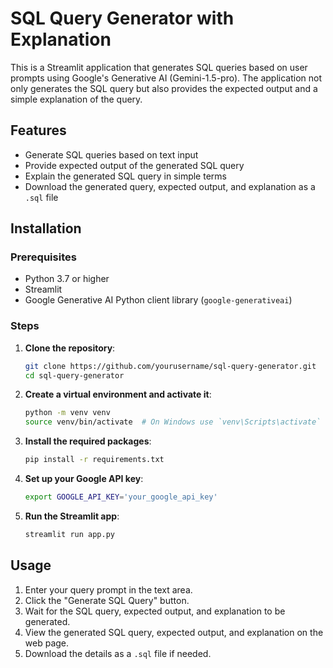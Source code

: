 # SQL Query Generator with Explanation

This is a Streamlit application that generates SQL queries based on user prompts using Google's Generative AI (Gemini-1.5-pro). The application not only generates the SQL query but also provides the expected output and a simple explanation of the query.

## Features

- Generate SQL queries based on text input
- Provide expected output of the generated SQL query
- Explain the generated SQL query in simple terms
- Download the generated query, expected output, and explanation as a `.sql` file

## Installation

### Prerequisites

- Python 3.7 or higher
- Streamlit
- Google Generative AI Python client library (`google-generativeai`)

### Steps

1. **Clone the repository**:

    ```bash
    git clone https://github.com/yourusername/sql-query-generator.git
    cd sql-query-generator
    ```

2. **Create a virtual environment and activate it**:

    ```bash
    python -m venv venv
    source venv/bin/activate  # On Windows use `venv\Scripts\activate`
    ```

3. **Install the required packages**:

    ```bash
    pip install -r requirements.txt
    ```

4. **Set up your Google API key**:

    ```bash
    export GOOGLE_API_KEY='your_google_api_key'
    ```

5. **Run the Streamlit app**:

    ```bash
    streamlit run app.py
    ```

## Usage

1. Enter your query prompt in the text area.
2. Click the "Generate SQL Query" button.
3. Wait for the SQL query, expected output, and explanation to be generated.
4. View the generated SQL query, expected output, and explanation on the web page.
5. Download the details as a `.sql` file if needed.

